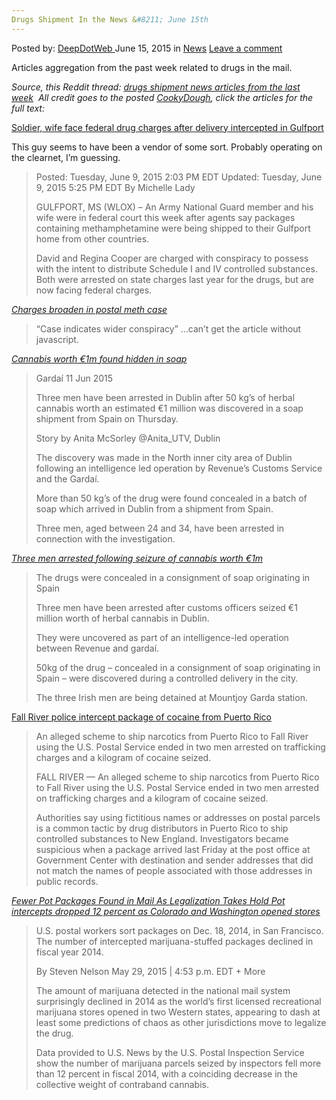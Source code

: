 ```yaml
---
Drugs Shipment In the News &#8211; June 15th
---
```

<article class="post-listing post-10719 post type-post status-publish format-standard hentry category-news tag-articles tag-drugs tag-news tag-shipment tag-week">
    <div class="post-inner">
    <p class="post-meta">
    <span>Posted by: <a href="https://www.deepdotweb.com/author/admin/" title="">DeepDotWeb </a></span>
    <span>June 15, 2015</span>
    <span>in <a href="https://www.deepdotweb.com/category/news/" rel="category tag">News</a></span>
    <span><a href="https://www.deepdotweb.com/2015/06/15/drugs-shipment-in-the-news-june-15th/#respond">Leave a comment</a></span>
    </p>
    <div class="clear"></div>
    <div class="entry">
    <p>Articles aggregation from the past week related to drugs in the mail.</p>
    <p><em>Source, this Reddit thread: <a class="title may-blank loggedin " tabindex="1" href="http://www.reddit.com/r/DarkNetMarkets/comments/39w7r2/psaarticles_drugs_shipment_news_articles_from_the/">drugs shipment news articles from the last week</a>  All credit goes to the posted <a class="author may-blank id-t2_lf8gs" href="http://www.reddit.com/user/CookyDough">CookyDough</a>, click the articles for the full text:</em></p>
    <p><a href="http://www.wlox.com/story/29277212/soldier-wife-face-federal-drug-charges-after-delivery-intercepted-in-gulfport">Soldier, wife face federal drug charges after delivery intercepted in Gulfport</a></p>
    <p>This guy seems to have been a vendor of some sort. Probably operating on the clearnet, I&#8217;m guessing.</p>
    <blockquote><p>Posted: Tuesday, June 9, 2015 2:03 PM EDT Updated: Tuesday, June 9, 2015 5:25 PM EDT By Michelle Lady</p>
    <p>GULFPORT, MS (WLOX) &#8211; An Army National Guard member and his wife were in federal court this week after agents say packages containing methamphetamine were being shipped to their Gulfport home from other countries.</p>
    <p>David and Regina Cooper are charged with conspiracy to possess with the intent to distribute Schedule I and IV controlled substances. Both were arrested on state charges last year for the drugs, but are now facing federal charges.</p></blockquote>
    <p><em><a href="http://www.bgdailynews.com/news/charges-broaden-in-postal-meth-case/article_f1a181c1-c71e-5ea2-b87a-73a07dbb93d0.html">Charges broaden in postal meth case</a></em></p>
    <blockquote><p>&#8220;Case indicates wider conspiracy&#8221; &#8230;can&#8217;t get the article without javascript.</p></blockquote>
    <p><em><a href="http://utv.ie/News/2015/06/11/Cannabis-worth-1m-found-hidden-in-soap-38901">Cannabis worth €1m found hidden in soap</a></em></p>
    <blockquote><p>Gardaí 11 Jun 2015</p>
    <p>Three men have been arrested in Dublin after 50 kg’s of herbal cannabis worth an estimated €1 million was discovered in a soap shipment from Spain on Thursday.</p>
    <p>Story by Anita McSorley @Anita_UTV, Dublin</p>
    <p>The discovery was made in the North inner city area of Dublin following an intelligence led operation by Revenue’s Customs Service and the Gardaí.</p>
    <p>More than 50 kg’s of the drug were found concealed in a batch of soap which arrived in Dublin from a shipment from Spain.</p>
    <p>Three men, aged between 24 and 34, have been arrested in connection with the investigation.</p></blockquote>
    <p><em><a href="http://www.newstalk.com/reader/47.301/48885/0/">Three men arrested following seizure of cannabis worth €1m</a></em></p>
    <blockquote><p>The drugs were concealed in a consignment of soap originating in Spain</p>
    <p>Three men have been arrested after customs officers seized €1 million worth of herbal cannabis in Dublin.</p>
    <p>They were uncovered as part of an intelligence-led operation between Revenue and gardaí.</p>
    <p>50kg of the drug &#8211; concealed in a consignment of soap originating in Spain &#8211; were discovered during a controlled delivery in the city.</p>
    <p>The three Irish men are being detained at Mountjoy Garda station.</p></blockquote>
    <p><a href="http://www.heraldnews.com/article/20150603/NEWS/150608405">Fall River police intercept package of cocaine from Puerto Rico</a></p>
    <blockquote><p>An alleged scheme to ship narcotics from Puerto Rico to Fall River using the U.S. Postal Service ended in two men arrested on trafficking charges and a kilogram of cocaine seized.</p>
    <p>FALL RIVER — An alleged scheme to ship narcotics from Puerto Rico to Fall River using the U.S. Postal Service ended in two men arrested on trafficking charges and a kilogram of cocaine seized.</p>
    <p>Authorities say using fictitious names or addresses on postal parcels is a common tactic by drug distributors in Puerto Rico to ship controlled substances to New England. Investigators became suspicious when a package arrived last Friday at the post office at Government Center with destination and sender addresses that did not match the names of people associated with those addresses in public records.</p></blockquote>
    <p><em><a href="http://www.usnews.com/news/articles/2015/05/29/fewer-pot-packages-found-in-mail-as-legalization-takes-hold">Fewer Pot Packages Found in Mail As Legalization Takes Hold Pot intercepts dropped 12 percent as Colorado and Washington opened stores</a></em></p>
    <blockquote><p>U.S. postal workers sort packages on Dec. 18, 2014, in San Francisco. The number of intercepted marijuana-stuffed packages declined in fiscal year 2014.</p>
    <p>By Steven Nelson May 29, 2015 | 4:53 p.m. EDT + More</p>
    <p>The amount of marijuana detected in the national mail system surprisingly declined in 2014 as the world&#8217;s first licensed recreational marijuana stores opened in two Western states, appearing to dash at least some predictions of chaos as other jurisdictions move to legalize the drug.</p>
    <p>Data provided to U.S. News by the U.S. Postal Inspection Service show the number of marijuana parcels seized by inspectors fell more than 12 percent in fiscal 2014, with a coinciding decrease in the collective weight of contraband cannabis.</p></blockquote>
    </div>
    <span style="display:none"><a href="https://www.deepdotweb.com/tag/articles/" rel="tag">articles</a> <a href="https://www.deepdotweb.com/tag/drugs/" rel="tag">drugs</a> <a href="https://www.deepdotweb.com/tag/news/" rel="tag">news</a> <a href="https://www.deepdotweb.com/tag/shipment/" rel="tag">shipment</a> <a href="https://www.deepdotweb.com/tag/week/" rel="tag">week</a></span> <span style="display:none" class="updated">2015-06-15</span>
    <div style="display:none" class="vcard author" itemprop="author" itemscope itemtype="http://schema.org/Person"><strong class="fn" itemprop="name"><a href="https://www.deepdotweb.com/author/admin/" title="Posts by DeepDotWeb" rel="author">DeepDotWeb</a></strong></div>
    </div>
</article>

